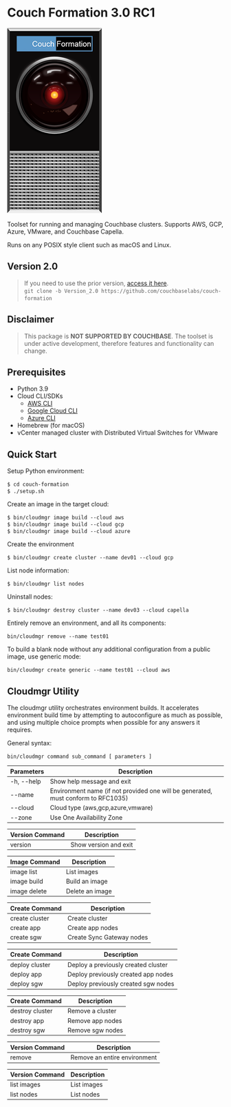 # Couch Formation 3.0 RC1

![Logo](doc/couch-formation-1.png)

Toolset for running and managing Couchbase clusters. Supports AWS, GCP, Azure, VMware, and Couchbase Capella.

Runs on any POSIX style client such as macOS and Linux.

## Version 2.0
> If you need to use the prior version, [access it here](https://github.com/couchbaselabs/couch-formation/tree/Version_2.0).<br>
> ```git clone -b Version_2.0 https://github.com/couchbaselabs/couch-formation```

## Disclaimer

> This package is **NOT SUPPORTED BY COUCHBASE**. The toolset is under active development, therefore features and functionality can change.

## Prerequisites
- Python 3.9
- Cloud CLI/SDKs
  - [AWS CLI](https://aws.amazon.com/cli/)
  - [Google Cloud CLI](https://cloud.google.com/sdk/docs/quickstart)
  - [Azure CLI](https://docs.microsoft.com/en-us/cli/azure/install-azure-cli)
- Homebrew (for macOS)
- vCenter managed cluster with Distributed Virtual Switches for VMware

## Quick Start
Setup Python environment:
````
$ cd couch-formation
$ ./setup.sh
````
Create an image in the target cloud:
````
$ bin/cloudmgr image build --cloud aws
$ bin/cloudmgr image build --cloud gcp
$ bin/cloudmgr image build --cloud azure
````
Create the environment
````
$ bin/cloudmgr create cluster --name dev01 --cloud gcp
````
List node information:
````
$ bin/cloudmgr list nodes
````
Uninstall nodes:
````
$ bin/cloudmgr destroy cluster --name dev03 --cloud capella
````
Entirely remove an environment, and all its components:
````
bin/cloudmgr remove --name test01
````
To build a blank node without any additional configuration from a public image, use generic mode:
````
bin/cloudmgr create generic --name test01 --cloud aws
````

## Cloudmgr Utility
The cloudmgr utility orchestrates environment builds. It accelerates environment build time by attempting to autoconfigure as much as possible, and using multiple choice prompts when possible for any answers it requires.

General syntax:
````
bin/cloudmgr command sub_command [ parameters ]
````

| Parameters | Description                                                                       |
|------------|-----------------------------------------------------------------------------------|
| -h, --help | Show help message and exit                                                        |
| --name     | Environment name (if not provided one will be generated, must conform to RFC1035) |
| --cloud    | Cloud type (aws,gcp,azure,vmware)                                                 |
| --zone     | Use One Availability Zone                                                         |                                                     |

| Version Command | Description           |
|-----------------|-----------------------|
| version         | Show version and exit |

| Image Command | Description                                               |
|---------------|-----------------------------------------------------------|
| image list    | List images                                               |
| image build   | Build an image                                            |
| image delete  | Delete an image                                           |

| Create Command | Description               |
|----------------|---------------------------|
| create cluster | Create cluster            |
| create app     | Create app nodes          |
| create sgw     | Create Sync Gateway nodes |

| Create Command | Description                         |
|----------------|-------------------------------------|
| deploy cluster | Deploy a previously created cluster |
| deploy app     | Deploy previously created app nodes |
| deploy sgw     | Deploy previously created sgw nodes |

| Create Command  | Description      |
|-----------------|------------------|
| destroy cluster | Remove a cluster |
| destroy app     | Remove app nodes |
| destroy sgw     | Remove sgw nodes |

| Version Command | Description                   |
|-----------------|-------------------------------|
| remove          | Remove an entire environment  |

| Version Command | Description |
|-----------------|-------------|
| list images     | List images |
| list nodes      | List nodes  |
